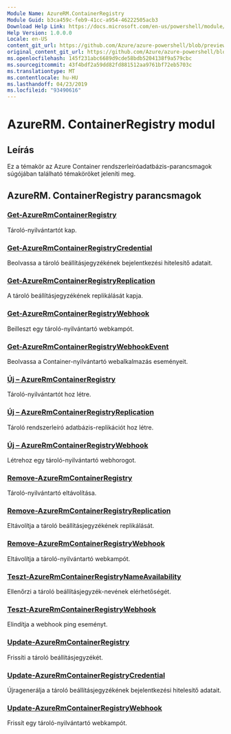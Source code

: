 ```yaml
---
Module Name: AzureRM.ContainerRegistry
Module Guid: b3ca459c-feb9-41cc-a954-46222505acb3
Download Help Link: https://docs.microsoft.com/en-us/powershell/module/azurerm.containerregistry
Help Version: 1.0.0.0
Locale: en-US
content_git_url: https://github.com/Azure/azure-powershell/blob/preview/src/ResourceManager/ContainerRegistry/Commands.ContainerRegistry/help/AzureRM.ContainerRegistry.md
original_content_git_url: https://github.com/Azure/azure-powershell/blob/preview/src/ResourceManager/ContainerRegistry/Commands.ContainerRegistry/help/AzureRM.ContainerRegistry.md
ms.openlocfilehash: 145f231abc6689d9cde58bdb5204138f9a579cbc
ms.sourcegitcommit: 43f4bdf2a59dd82fd881512aa9761bf72eb5703c
ms.translationtype: MT
ms.contentlocale: hu-HU
ms.lasthandoff: 04/23/2019
ms.locfileid: "93490616"
---
```

# AzureRM. ContainerRegistry modul
## Leírás
Ez a témakör az Azure Container rendszerleíróadatbázis-parancsmagok súgójában található témaköröket jeleníti meg.

## AzureRM. ContainerRegistry parancsmagok
### [Get-AzureRmContainerRegistry](Get-AzureRmContainerRegistry.md)
Tároló-nyilvántartót kap.

### [Get-AzureRmContainerRegistryCredential](Get-AzureRmContainerRegistryCredential.md)
Beolvassa a tároló beállításjegyzékének bejelentkezési hitelesítő adatait.

### [Get-AzureRmContainerRegistryReplication](Get-AzureRmContainerRegistryReplication.md)
A tároló beállításjegyzékének replikálását kapja.

### [Get-AzureRmContainerRegistryWebhook](Get-AzureRmContainerRegistryWebhook.md)
Beilleszt egy tároló-nyilvántartó webkampót.

### [Get-AzureRmContainerRegistryWebhookEvent](Get-AzureRmContainerRegistryWebhookEvent.md)
Beolvassa a Container-nyilvántartó webalkalmazás eseményeit.

### [Új – AzureRmContainerRegistry](New-AzureRmContainerRegistry.md)
Tároló-nyilvántartót hoz létre.

### [Új – AzureRmContainerRegistryReplication](New-AzureRmContainerRegistryReplication.md)
Tároló rendszerleíró adatbázis-replikációt hoz létre.

### [Új – AzureRmContainerRegistryWebhook](New-AzureRmContainerRegistryWebhook.md)
Létrehoz egy tároló-nyilvántartó webhorogot.

### [Remove-AzureRmContainerRegistry](Remove-AzureRmContainerRegistry.md)
Tároló-nyilvántartó eltávolítása.

### [Remove-AzureRmContainerRegistryReplication](Remove-AzureRmContainerRegistryReplication.md)
Eltávolítja a tároló beállításjegyzékének replikálását.

### [Remove-AzureRmContainerRegistryWebhook](Remove-AzureRmContainerRegistryWebhook.md)
Eltávolítja a tároló-nyilvántartó webkampót.

### [Teszt-AzureRmContainerRegistryNameAvailability](Test-AzureRmContainerRegistryNameAvailability.md)
Ellenőrzi a tároló beállításjegyzék-nevének elérhetőségét.

### [Teszt-AzureRmContainerRegistryWebhook](Test-AzureRmContainerRegistryWebhook.md)
Elindítja a webhook ping eseményt.

### [Update-AzureRmContainerRegistry](Update-AzureRmContainerRegistry.md)
Frissíti a tároló beállításjegyzékét.

### [Update-AzureRmContainerRegistryCredential](Update-AzureRmContainerRegistryCredential.md)
Újragenerálja a tároló beállításjegyzékének bejelentkezési hitelesítő adatait.

### [Update-AzureRmContainerRegistryWebhook](Update-AzureRmContainerRegistryWebhook.md)
Frissít egy tároló-nyilvántartó webkampót.

